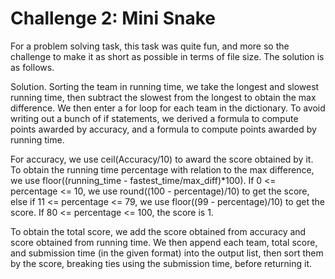 # Challenge 2: Mini Snake

For a problem solving task, this task was quite fun, and more so the challenge to make it as short as possible in terms of file size. The solution is as follows. 

Solution.
Sorting the team in running time, we take the longest and slowest running time, then subtract the slowest from the longest to obtain the max difference. We then enter a for loop for each team in the dictionary. To avoid writing out a bunch of if statements, we derived a formula to compute points awarded by accuracy, and a formula to compute points awarded by running time. 

For accuracy, we use ceil(Accuracy/10) to award the score obtained by it. To obtain the running time percentage with relation to the max difference, we use floor((running_time - fastest_time/max_diff)*100). If 0 <= percentage <= 10, we use round((100 - percentage)/10) to get the score, else if 11 <= percentage <= 79, we use floor((99 - percentage)/10) to get the score. If 80 <= percentage <= 100, the score is 1.

To obtain the total score, we add the score obtained from accuracy and score obtained from running time. We then append each team, total score, and submission time (in the given format) into the output list, then sort them by the score, breaking ties using the submission time, before returning it.
